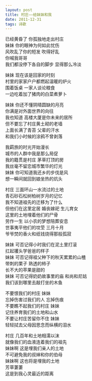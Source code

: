 ```yaml
---
layout: post
title: 村庄——给妹妹和我
date: 2011-12-31
tags: 诗歌
---
```


已经黄昏了  你孤独地走出村庄  
妹妹  你的眼神为何如此忧伤  
风吹乱了你的短发  吹得好乱  
你喊我哥哥  
我们都没停下各自的脚步  显得那么冷淡  

妹妹  现在该是回家的时刻  
村里的家家户户都燃起温暖的炉火  
围着饭桌  一家人谈论粮食  
一边吃着加了猪肉的白菜煮萝卜  

妹妹  你还不懂阴晴圆缺的月亮  
你满是对外面世界的向往  
我也知道  高楼大厦是你未来的居所  
但不要忘了村庄黄土砌的老墙  
上面长满了青苔  父辈的汗水  
和我们小时候的涂鸦不曾剥落  

我羁旅的时光开始漫长  
城市的人群中我是那么局促  
我的籍贯是村庄  茅草打顶的房  
我丝毫不留恋城市繁华的灯光  
妹妹  你可知道我还乡的步伐是风  
想一瞬间就回到娘坐热的炕头  

村庄  三面环山一水流过的土地  
青石砂石松树柏树岁月的记忆  
我不知道祖先的迁移为了什么  
但他们在这里定居  婚丧嫁祀  生儿育女  
这里的土地埋着他们的尸骨  
劳作一生  以小农的梦想陪葬安息  
世事夷平他们的坟茔  三月十月  
爷爷焚的香火和纸钱烧得那般孤寂  

妹妹  可否记得小时我们在泥土里打滚  
扛起䦆头学爸爸的样子  
妹妹  可否记得祖父种下的秋天累累的山楂  
带刺的栗子  熟透的柿子  
长不大的苹果是甜的  
妹妹  可否记得奶奶故事里的庙  和尚和尼姑  
我们该到哪里去敲打坐的木鱼  

不要恨我们的村庄  妹妹  
忘掉伤害过我们的人  忘掉伤痕  
不要瞧不起我们的村庄  妹妹  
记住养育我们的土地和山水  
不要让村庄苦留你不住  妹妹  
轻轻拭去父母因思念而纵横的泪水  

村庄  几百年和土地相濡以沫  
就像我们的血液连着我们的祖先  
妹妹啊  这是埋我们亲人的土地  
不可避免我的叔婶和你的伯母  
妹妹啊  这也将是埋我的土地  
芳草萋萋  
这是到我心灵最近的距离  